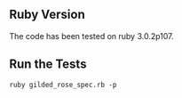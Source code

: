 ## Ruby Version

The code has been tested on ruby 3.0.2p107.

## Run the Tests

```
ruby gilded_rose_spec.rb -p
```